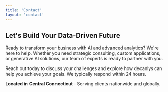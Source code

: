 ```yaml
---
title: 'Contact'
layout: 'contact'
---
```


## Let's Build Your Data-Driven Future

Ready to transform your business with AI and advanced analytics? We're here to help. Whether you need strategic consulting, custom applications, or generative AI solutions, our team of experts is ready to partner with you.

Reach out today to discuss your challenges and explore how decanlys can help you achieve your goals. We typically respond within 24 hours.

**Located in Central Connecticut** - Serving clients nationwide and globally.